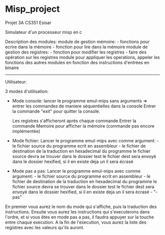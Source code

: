 # Misp_project
Projet 3A CS351 Esisar  

Simulateur d'un processeur misp en c

Description des modules:
  module de gestion mémoire:
    - fonctions pour ecrire dans la mémoire
    - fonction pour lire dans la mémoire
   module de gestion des registres:
    - fonction pour modifier les registres
    - faire des opération sur les registres
   module pour appliquer les operations, appeler les fonctions des autres modules en fonction des instructions d'entrées en         binaire
___________________________________________________________________________________________________________________________________________________________________________________
Utilisateur:


3 modes d'utilisation:
 - Mode console: 
    lancer le programme emul-mips sans arguments => entrer les commandes de maniere séquentielles dans la console
    Entrer la commande "exit" pour quitter la console.
    
    Les registres s'afficheront après chaque commande
    Entrer la commande Memoire pour afficher la mémoire (commande pas encore implémentée)
 - Mode fichier:
    Lancer le programme emul-mips avec comme argument:
        - le fichier source du programme ecrit en assembleur
        - le fichier de destination de la traduction en hexadecimal du programme
              le fichier source devra se trouver dans le dossier test
              le fichier dest sera envoyé dans le dossier hexified, si il en existe deja un il sera écrasé
- Mode pas a pas:
    Lancer le programme emul-mips avec comme argument:
        - le fichier source du programme ecrit en assembleur
        - le fichier de destination de la traduction en hexadecimal du programme
              le fichier source devra se trouver dans le dossier test
              le fichier dest sera envoyé dans le dossier hexified, si il en existe deja un il sera écrasé
        - "-pas"


En premier vous aurez le nom du mode qui s'affiche, puis la traduction des instructions.
Ensuite vous aurez les instructions qui s'executerons dans l'ordre, et si vous êtes en mode pas a pas, il faudra appuyer sur la touche <return> entre chaque execution.
A la fin de l'execution, vous aurez la liste des registres avec les valeurs qu'ils auront.

    
